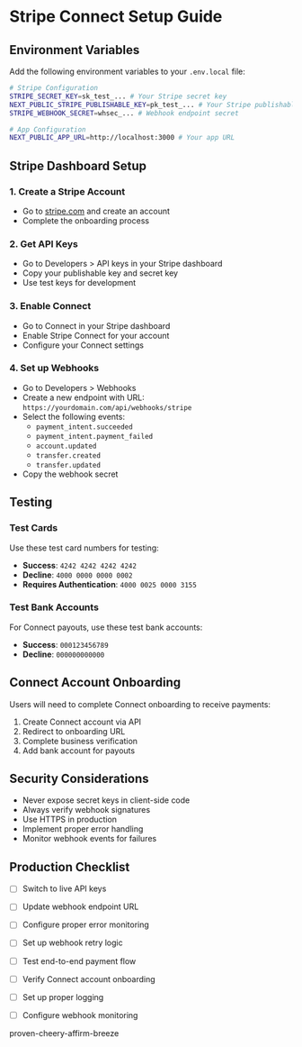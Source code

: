 # Stripe Connect Setup Guide

## Environment Variables

Add the following environment variables to your `.env.local` file:

```bash
# Stripe Configuration
STRIPE_SECRET_KEY=sk_test_... # Your Stripe secret key
NEXT_PUBLIC_STRIPE_PUBLISHABLE_KEY=pk_test_... # Your Stripe publishable key
STRIPE_WEBHOOK_SECRET=whsec_... # Webhook endpoint secret

# App Configuration
NEXT_PUBLIC_APP_URL=http://localhost:3000 # Your app URL
```

## Stripe Dashboard Setup

### 1. Create a Stripe Account
- Go to [stripe.com](https://stripe.com) and create an account
- Complete the onboarding process

### 2. Get API Keys
- Go to Developers > API keys in your Stripe dashboard
- Copy your publishable key and secret key
- Use test keys for development

### 3. Enable Connect
- Go to Connect in your Stripe dashboard
- Enable Stripe Connect for your account
- Configure your Connect settings

### 4. Set up Webhooks
- Go to Developers > Webhooks
- Create a new endpoint with URL: `https://yourdomain.com/api/webhooks/stripe`
- Select the following events:
  - `payment_intent.succeeded`
  - `payment_intent.payment_failed`
  - `account.updated`
  - `transfer.created`
  - `transfer.updated`
- Copy the webhook secret

## Testing

### Test Cards
Use these test card numbers for testing:

- **Success**: `4242 4242 4242 4242`
- **Decline**: `4000 0000 0000 0002`
- **Requires Authentication**: `4000 0025 0000 3155`

### Test Bank Accounts
For Connect payouts, use these test bank accounts:
- **Success**: `000123456789`
- **Decline**: `000000000000`

## Connect Account Onboarding

Users will need to complete Connect onboarding to receive payments:

1. Create Connect account via API
2. Redirect to onboarding URL
3. Complete business verification
4. Add bank account for payouts

## Security Considerations

- Never expose secret keys in client-side code
- Always verify webhook signatures
- Use HTTPS in production
- Implement proper error handling
- Monitor webhook events for failures

## Production Checklist

- [ ] Switch to live API keys
- [ ] Update webhook endpoint URL
- [ ] Configure proper error monitoring
- [ ] Set up webhook retry logic
- [ ] Test end-to-end payment flow
- [ ] Verify Connect account onboarding
- [ ] Set up proper logging
- [ ] Configure webhook monitoring 


proven-cheery-affirm-breeze